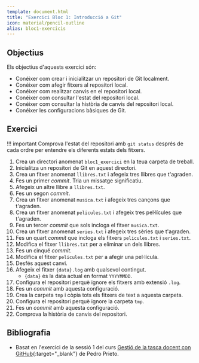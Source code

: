 ```yaml
---
template: document.html
title: "Exercici Bloc 1: Introducció a Git"
icon: material/pencil-outline
alias: bloc1-exercicis
---
```


## Objectius
Els objectius d'aquests exercici són:

- Conéixer com crear i inicialitzar un repositori de Git localment.
- Conéixer com afegir fitxers al repositori local.
- Conéixer com realitzar canvis en el repositori local.
- Conéixer com consultar l'estat del repositori local.
- Conéixer com consultar la història de canvis del repositori local.
- Conéixer les configuracions bàsiques de Git.

## Exercici

!!! important
    Comprova l'estat del repositori amb `git status` després de cada ordre
    per entendre els diferents estats dels fitxers.

1. Crea un directori anomenat `bloc1_exercici` en la teua carpeta de treball.
1. Inicialitza un repositori de Git en aquest directori.
1. Crea un fitxer anomenat `llibres.txt` i afegeix tres llibres que t'agraden.
1. Fes un primer _commit_. Tria un missatge significatiu.
1. Afegeix un altre llibre a `llibres.txt`.
1. Fes un segon _commit_.
1. Crea un fitxer anomenat `musica.txt` i afegeix tres cançons que t'agraden.
1. Crea un fitxer anomenat `pelicules.txt` i afegeix tres pel·lícules que t'agraden.
1. Fes un tercer _commit_ que sols incloga el fitxer `musica.txt`.
1. Crea un fitxer anomenat `series.txt` i afegeix tres sèries que t'agraden.
1. Fes un quart _commit_ que incloga els fitxers `pelicules.txt` i `series.txt`.
1. Modifica el fitxer `llibres.txt` per a eliminar un dels llibres.
1. Fes un cinqué _commit_.
1. Modifica el fitxer `pelicules.txt` per a afegir una pel·lícula.
1. Desfés aquest canvi.
1. Afegeix el fitxer `{data}.log` amb qualsevol contingut.
    - `{data}` és la data actual en format `YYYYMMDD`.
1. Configura el repositori perquè ignore els fitxers amb extensió `.log`.
1. Fes un _commit_ amb aquesta configuració.
1. Crea la carpeta `tmp` i còpia tots els fitxers de text a aquesta carpeta.
1. Configura el repositori perquè ignore la carpeta `tmp`.
1. Fes un _commit_ amb aquesta configuració.
1. Comprova la història de canvis del repositori.

## Bibliografia
- Basat en l'exercici de la sessió 1 del curs
    [Gestió de la tasca docent con GitHub](https://github.com/pedroprieto/curso-github){:target="_blank"}
    de Pedro Prieto.
